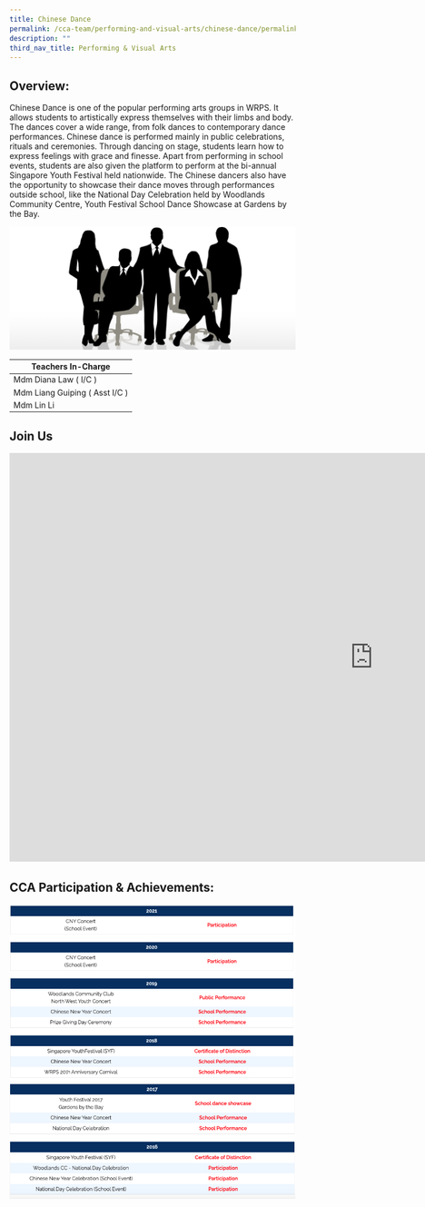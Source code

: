```yaml
---
title: Chinese Dance
permalink: /cca-team/performing-and-visual-arts/chinese-dance/permalink/
description: ""
third_nav_title: Performing & Visual Arts
---
```

Overview:
---------

Chinese Dance is one of the popular performing arts groups in WRPS. It allows students to artistically express themselves with their limbs and body. The dances cover a wide range, from folk dances to contemporary dance performances. Chinese dance is performed mainly in public celebrations, rituals and ceremonies. Through dancing on stage, students learn how to express feelings with grace and finesse. Apart from performing in school events, students are also given the platform to perform at the bi-annual Singapore Youth Festival held nationwide. The Chinese dancers also have the opportunity to showcase their dance moves through performances outside school, like the National Day Celebration held by Woodlands Community Centre, Youth Festival School Dance Showcase at Gardens by the Bay.

![](/images/staff.jpg)

| Teachers In-Charge |
| --- |
| Mdm Diana Law ( I/C ) |
| Mdm Liang Guiping ( Asst I/C ) |
| Mdm Lin Li |

Join Us
-------
<iframe allowfullscreen="" allow="accelerometer; autoplay; clipboard-write; encrypted-media; gyroscope; picture-in-picture; web-share" frameborder="0" title="Chinese Dance E Recruitment Slides 2023" src="https://www.youtube.com/embed/7pOpHjqfAi0" height="720" width="1280"></iframe>

CCA Participation &amp; Achievements:
---------------------------------
![](/images/chinese0.png)
![](/images/chinese2.png)
